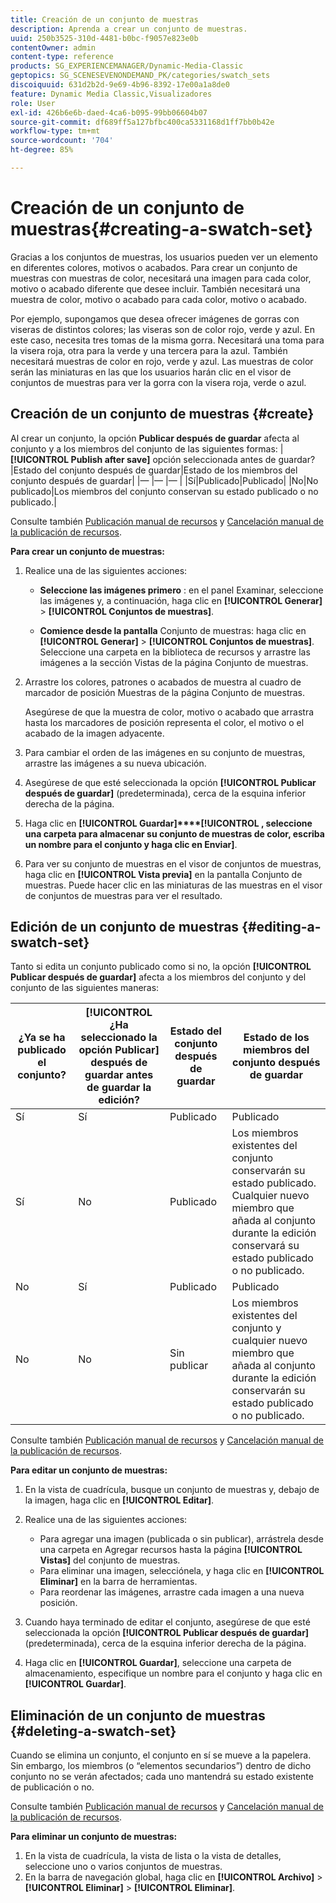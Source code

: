 ```yaml
---
title: Creación de un conjunto de muestras
description: Aprenda a crear un conjunto de muestras.
uuid: 250b3525-310d-4481-b0bc-f9057e823e0b
contentOwner: admin
content-type: reference
products: SG_EXPERIENCEMANAGER/Dynamic-Media-Classic
geptopics: SG_SCENESEVENONDEMAND_PK/categories/swatch_sets
discoiquuid: 631d2b2d-9e69-4b96-8392-17e00a1a8de0
feature: Dynamic Media Classic,Visualizadores
role: User
exl-id: 426b6e6b-daed-4ca6-b095-99bb06604b07
source-git-commit: df689ff5a127bfbc400ca5331168d1ff7bb0b42e
workflow-type: tm+mt
source-wordcount: '704'
ht-degree: 85%

---
```


# Creación de un conjunto de muestras{#creating-a-swatch-set}

Gracias a los conjuntos de muestras, los usuarios pueden ver un elemento en diferentes colores, motivos o acabados. Para crear un conjunto de muestras con muestras de color, necesitará una imagen para cada color, motivo o acabado diferente que desee incluir. También necesitará una muestra de color, motivo o acabado para cada color, motivo o acabado. 

Por ejemplo, supongamos que desea ofrecer imágenes de gorras con viseras de distintos colores; las viseras son de color rojo, verde y azul. En este caso, necesita tres tomas de la misma gorra. Necesitará una toma para la visera roja, otra para la verde y una tercera para la azul. También necesitará muestras de color en rojo, verde y azul. Las muestras de color serán las miniaturas en las que los usuarios harán clic en el visor de conjuntos de muestras para ver la gorra con la visera roja, verde o azul.

## Creación de un conjunto de muestras {#create}

Al crear un conjunto, la opción **Publicar después de guardar** afecta al conjunto y a los miembros del conjunto de las siguientes formas:
|**[!UICONTROL Publish after save]** opción seleccionada antes de guardar?|Estado del conjunto después de guardar|Estado de los miembros del conjunto después de guardar|
|— |— |— |
|Sí|Publicado|Publicado|
|No|No publicado|Los miembros del conjunto conservan su estado publicado o no publicado.|

Consulte también [Publicación manual de recursos](publishing-files.md#manually_publishing_assets) y [Cancelación manual de la publicación de recursos](publishing-files.md#manually_unpublishing_assets).

**Para crear un conjunto de muestras:**

1. Realice una de las siguientes acciones:

   * **Seleccione las imágenes primero** : en el panel Examinar, seleccione las imágenes y, a continuación, haga clic en  **[!UICONTROL Generar]**  >  **[!UICONTROL Conjuntos de muestras]**.

   * **Comience desde la pantalla**  Conjunto de muestras: haga clic en  **[!UICONTROL Generar]**  >  **[!UICONTROL Conjuntos de muestras]**. Seleccione una carpeta en la biblioteca de recursos y arrastre las imágenes a la sección Vistas de la página Conjunto de muestras.

1. Arrastre los colores, patrones o acabados de muestra al cuadro de marcador de posición Muestras de la página Conjunto de muestras.

   Asegúrese de que la muestra de color, motivo o acabado que arrastra hasta los marcadores de posición representa el color, el motivo o el acabado de la imagen adyacente.

1. Para cambiar el orden de las imágenes en su conjunto de muestras, arrastre las imágenes a su nueva ubicación.
1. Asegúrese de que esté seleccionada la opción **[!UICONTROL Publicar después de guardar]** (predeterminada), cerca de la esquina inferior derecha de la página.
1. Haga clic en **[!UICONTROL Guardar]****[!UICONTROL , seleccione una carpeta para almacenar su conjunto de muestras de color, escriba un nombre para el conjunto y haga clic en Enviar]**.
1. Para ver su conjunto de muestras en el visor de conjuntos de muestras, haga clic en **[!UICONTROL Vista previa]** en la pantalla Conjunto de muestras. Puede hacer clic en las miniaturas de las muestras en el visor de conjuntos de muestras para ver el resultado.

## Edición de un conjunto de muestras {#editing-a-swatch-set}

Tanto si edita un conjunto publicado como si no, la opción **[!UICONTROL Publicar después de guardar]** afecta a los miembros del conjunto y del conjunto de las siguientes maneras:

| ¿Ya se ha publicado el conjunto? | **[!UICONTROL ¿Ha seleccionado la opción Publicar]** después de guardar antes de guardar la edición? | Estado del conjunto después de guardar | Estado de los miembros del conjunto después de guardar |
|--- |--- |--- |--- |
| Sí | Sí | Publicado | Publicado |
| Sí | No | Publicado | Los miembros existentes del conjunto conservarán su estado publicado. Cualquier nuevo miembro que añada al conjunto durante la edición conservará su estado publicado o no publicado. |
| No | Sí | Publicado | Publicado |
| No | No | Sin publicar | Los miembros existentes del conjunto y cualquier nuevo miembro que añada al conjunto durante la edición conservarán su estado publicado o no publicado. |

Consulte también [Publicación manual de recursos](publishing-files.md#manually_publishing_assets) y [Cancelación manual de la publicación de recursos](publishing-files.md#manually_unpublishing_assets).

**Para editar un conjunto de muestras:**

1. En la vista de cuadrícula, busque un conjunto de muestras y, debajo de la imagen, haga clic en **[!UICONTROL Editar]**.
1. Realice una de las siguientes acciones:

   * Para agregar una imagen (publicada o sin publicar), arrástrela desde una carpeta en Agregar recursos hasta la página **[!UICONTROL Vistas]** del conjunto de muestras.
   * Para eliminar una imagen, selecciónela, y haga clic en **[!UICONTROL Eliminar]** en la barra de herramientas.
   * Para reordenar las imágenes, arrastre cada imagen a una nueva posición.

1. Cuando haya terminado de editar el conjunto, asegúrese de que esté seleccionada la opción **[!UICONTROL Publicar después de guardar]** (predeterminada), cerca de la esquina inferior derecha de la página.
1. Haga clic en **[!UICONTROL Guardar]**, seleccione una carpeta de almacenamiento, especifique un nombre para el conjunto y haga clic en **[!UICONTROL Guardar]**.

## Eliminación de un conjunto de muestras {#deleting-a-swatch-set}

Cuando se elimina un conjunto, el conjunto en sí se mueve a la papelera. Sin embargo, los miembros (o “elementos secundarios”) dentro de dicho conjunto no se verán afectados; cada uno mantendrá su estado existente de publicación o no.

Consulte también [Publicación manual de recursos](publishing-files.md#manually_publishing_assets) y [Cancelación manual de la publicación de recursos](publishing-files.md#manually_unpublishing_assets).

**Para eliminar un conjunto de muestras:**

1. En la vista de cuadrícula, la vista de lista o la vista de detalles, seleccione uno o varios conjuntos de muestras.
1. En la barra de navegación global, haga clic en **[!UICONTROL Archivo]** > **[!UICONTROL Eliminar]** > **[!UICONTROL Eliminar]**.
